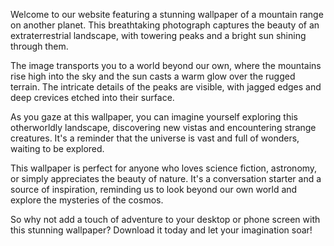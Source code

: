 <!--
Write me content for website with wallpaper "A photograph of a mountain range on another planet, with the bright sun shining through the peaks."
-->

<!--font:Montserrat.-->

Welcome to our website featuring a stunning wallpaper of a mountain range on another planet. This breathtaking photograph captures the beauty of an extraterrestrial landscape, with towering peaks and a bright sun shining through them.

The image transports you to a world beyond our own, where the mountains rise high into the sky and the sun casts a warm glow over the rugged terrain. The intricate details of the peaks are visible, with jagged edges and deep crevices etched into their surface.

As you gaze at this wallpaper, you can imagine yourself exploring this otherworldly landscape, discovering new vistas and encountering strange creatures. It's a reminder that the universe is vast and full of wonders, waiting to be explored.

This wallpaper is perfect for anyone who loves science fiction, astronomy, or simply appreciates the beauty of nature. It's a conversation starter and a source of inspiration, reminding us to look beyond our own world and explore the mysteries of the cosmos.

So why not add a touch of adventure to your desktop or phone screen with this stunning wallpaper? Download it today and let your imagination soar!
